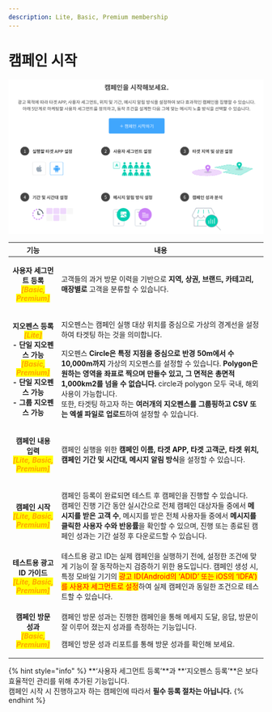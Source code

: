 ```yaml
---
description: Lite, Basic, Premium membership
---
```


# 캠페인 시작

![](<../.gitbook/assets/image (13).png>)

|                                                                                                                                             기능                                                                                                                                             | 내용                                                                                                                                                                                                                                                                                                                                                                                    |
| :----------------------------------------------------------------------------------------------------------------------------------------------------------------------------------------------------------------------------------------------------------------------------------------: | ------------------------------------------------------------------------------------------------------------------------------------------------------------------------------------------------------------------------------------------------------------------------------------------------------------------------------------------------------------------------------------- |
|                                                                                    <p><strong>사용자 세그먼트 등록</strong><br><em><mark style="color:orange;"><strong>[Basic, Premium]</strong></mark></em></p>                                                                                    | 고객들의 과거 방문 이력을 기반으로 **지역, 상권, 브랜드, 카테고리, 매장별로** 고객을 분류할 수 있습니다.                                                                                                                                                                                                                                                                                                                       |
| <p><strong>지오펜스 등록</strong><br><em><mark style="color:orange;"><strong>[Lite]</strong></mark></em><br><strong>- 단일 지오펜스 가능</strong><br><em><mark style="color:orange;"><strong>[Basic, Premium]</strong></mark></em><br><strong>- 단일 지오펜스 가능</strong><br><strong>- 그룹 지오펜스 가능</strong></p> | <p>지오펜스는 캠페인 실행 대상 위치를 중심으로 가상의 경계선을 설정하여 타겟팅 하는 것을 의미합니다.<br><br>지오펜스 <strong>Circle은</strong> <strong>특정 지점을 중심으로 반경 50m에서 수 10,000m까지</strong> 가상의 지오펜스를 설정할 수 있습니다. <strong>Polygon은 원하는 영역을 좌표로 찍으며 만들수 있고, 그 면적은 총면적 1,000km2를 넘을 수 없습니다.</strong> circle과 polygon 모두 국내, 해외 사용이 가능합니다.<br>또한, 타겟팅 하고자 하는 <strong>여러개의 지오펜스를 그룹핑하고 CSV 또는 엑셀 파일로 업로드</strong>하여 설정할 수 있습니다.</p> |
|                                                                                  <p><strong>캠페인 내용 입력</strong><br><em><mark style="color:orange;"><strong>[Lite, Basic, Premium]</strong></mark></em></p>                                                                                  | 캠페인 실행을 위한 **캠페인 이름, 타겟 APP, 타겟 고객군, 타겟 위치, 캠페인 기간 및 시간대, 메시지 알림 방식**을 설정할 수 있습니다.                                                                                                                                                                                                                                                                                                    |
|                                                                                    <p><strong>캠페인 시작</strong><br><em><mark style="color:orange;"><strong>[Lite, Basic, Premium]</strong></mark></em></p>                                                                                   | <p>캠페인 등록이 완료되면 테스트 후 캠페인을 진행할 수 있습니다.<br>캠페인 진행 기간 동안 실시간으로 전체 캠페인 대상자들 중에서 <strong>메시지를 받은 고객 수</strong>, 메시지를 받은 전체 사용자들 중에서 <strong>메시지를 클릭한 사용자 수와 반응률</strong>을 확인할 수 있으며, 진행 또는 종료된 캠페인 성과는 기간 설정 후 다운로드할 수 있습니다.</p>                                                                                                                                                          |
|                                                                                <p><strong>테스트용 광고 ID 가이드</strong><br><em><mark style="color:orange;"><strong>[Lite, Basic, Premium]</strong></mark></em></p>                                                                               | 테스트용 광고 ID는 실제 캠페인을 실행하기 전에, 설정한 조건에 맞게 기능이 잘 동작하는지 검증하기 위한 용도입니다. 캠페인 생성 시, 특정 모바일 기기의 <mark style="color:red;">광고 ID(Android의 ‘ADID’ 또는 iOS의 ‘IDFA’)를 사용자 세그먼트로 설정</mark>하여 실제 캠페인과 동일한 조건으로 테스트할 수 있습니다.                                                                                                                                                                           |
|                                                                                     <p><strong>캠페인 방문 성과</strong><br><em><mark style="color:orange;"><strong>[Basic, Premium]</strong></mark></em></p>                                                                                     | <p>캠페인 방문 성과는 진행한 캠페인을 통해 메세지 도달, 응답, 방문이 잘 이루어 졌는지 성과를 측정하는 기능입니다.</p><p>캠페인 방문 성과 리포트를 통해 방문 성과를 확인해 보세요.</p>                                                                                                                                                                                                                                                                       |

{% hint style="info" %}
**‘사용자 세그먼트 등록’**과 **‘지오펜스 등록’**은 보다 효율적인 관리를 위해 추가된 기능입니다.\
캠페인 시작 시 진행하고자 하는 캠페인에 따라서 **필수 등록 절차는 아닙니다.**
{% endhint %}
